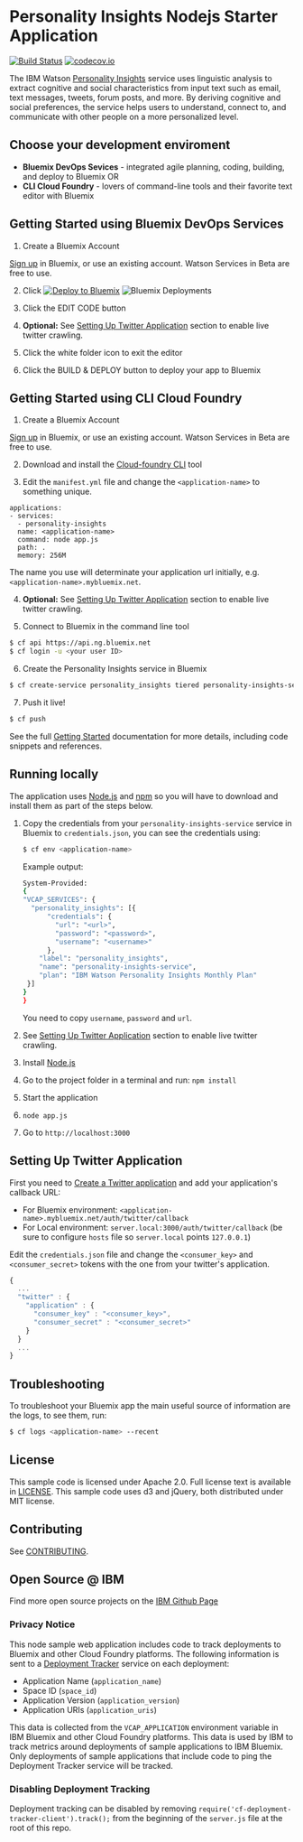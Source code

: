 # Personality Insights Nodejs Starter Application
[![Build Status](https://travis-ci.org/watson-developer-cloud/personality-insights-nodejs.svg?branch=master)](http://travis-ci.org/watson-developer-cloud/personality-insights-nodejs)
[![codecov.io](https://codecov.io/github/watson-developer-cloud/personality-insights-nodejs/coverage.svg?branch=master)](https://codecov.io/github/watson-developer-cloud/personality-insights-nodejs?branch=master)

  The IBM Watson [Personality Insights][service_url] service uses linguistic analysis to extract cognitive and social characteristics from input text such as email, text messages, tweets, forum posts, and more. By deriving cognitive and social preferences, the service helps users to understand, connect to, and communicate with other people on a more personalized level.

## Choose your development enviroment
- **Bluemix DevOps Sevices** - integrated agile planning, coding, building, and deploy to Bluemix  OR
- **CLI Cloud Foundry** - lovers of command-line tools and their favorite text editor with Bluemix

## Getting Started using Bluemix DevOps Services

1. Create a Bluemix Account

  [Sign up][sign_up] in Bluemix, or use an existing account. Watson Services in Beta are free to use.
  
2. Click [![Deploy to Bluemix](https://bluemix.net/deploy/button.png)](https://bluemix.net/deploy?repository=https://github.com/watson-developer-cloud/personality-insights-nodejs) ![Bluemix Deployments](https://deployment-tracker.mybluemix.net/stats/063c9ea15ab22e31930d4c91909186d9/badge.svg)

3. Click the EDIT CODE button

4. **Optional:** See [Setting Up Twitter Application](#SettingUpTwitterApplication) section to enable live twitter crawling.

5. Click the white folder icon to exit the editor

6. Click the BUILD & DEPLOY button to deploy your app to Bluemix


## Getting Started using CLI Cloud Foundry

1. Create a Bluemix Account

  [Sign up][sign_up] in Bluemix, or use an existing account. Watson Services in Beta are free to use.

2. Download and install the [Cloud-foundry CLI][cloud_foundry] tool

3. Edit the `manifest.yml` file and change the `<application-name>` to something unique.

  ```none
  applications:
  - services:
    - personality-insights
    name: <application-name>
    command: node app.js
    path: .
    memory: 256M
  ```
  The name you use will determinate your application url initially, e.g. `<application-name>.mybluemix.net`.

4. **Optional:** See [Setting Up Twitter Application](#SettingUpTwitterApplication) section to enable live twitter crawling.

5. Connect to Bluemix in the command line tool
  ```sh
  $ cf api https://api.ng.bluemix.net
  $ cf login -u <your user ID>
  ```

6. Create the Personality Insights service in Bluemix

  ```sh
  $ cf create-service personality_insights tiered personality-insights-service
  ```

7. Push it live!

  ```sh
  $ cf push
  ```

See the full [Getting Started][getting_started] documentation for more details, including code snippets and references.

## Running locally
  The application uses [Node.js](http://nodejs.org/) and [npm](https://www.npmjs.com/) so you will have to download and install them as part of the steps below.

1. Copy the credentials from your `personality-insights-service` service in Bluemix to `credentials.json`, you can see the credentials using:

    ```sh
    $ cf env <application-name>
    ```
    Example output:
    ```sh
    System-Provided:
    {
    "VCAP_SERVICES": {
      "personality_insights": [{
          "credentials": {
            "url": "<url>",
            "password": "<password>",
            "username": "<username>"
          },
        "label": "personality_insights",
        "name": "personality-insights-service",
        "plan": "IBM Watson Personality Insights Monthly Plan"
     }]
    }
    }
    ```

    You need to copy `username`, `password` and `url`.

2. See [Setting Up Twitter Application](#SettingUpTwitterApplication) section to enable live twitter crawling.

3. Install [Node.js](http://nodejs.org/)
4. Go to the project folder in a terminal and run:
    `npm install`
5. Start the application
6.  `node app.js`
7. Go to `http://localhost:3000`

## Setting Up Twitter Application

First you need to [Create a Twitter application][create_twitter_app] and add your application's callback URL:
- For Bluemix environment: `<application-name>.mybluemix.net/auth/twitter/callback`
- For Local environment: `server.local:3000/auth/twitter/callback` (be sure to configure `hosts` file so `server.local` points `127.0.0.1`)

Edit the `credentials.json` file and change the `<consumer_key>` and `<consumer_secret>` tokens with the one from your twitter's application.

```js
{
  ...
  "twitter" : {
    "application" : {
      "consumer_key" : "<consumer_key>",
      "consumer_secret" : "<consumer_secret>"
    }
  }
  ...
}
```

## Troubleshooting

To troubleshoot your Bluemix app the main useful source of information are the logs, to see them, run:

  ```sh
  $ cf logs <application-name> --recent
  ```

## License

  This sample code is licensed under Apache 2.0. Full license text is available in [LICENSE](LICENSE).
  This sample code uses d3 and jQuery, both distributed under MIT license.

## Contributing

  See [CONTRIBUTING](CONTRIBUTING.md).

## Open Source @ IBM
Find more open source projects on the [IBM Github Page](http://ibm.github.io/)

### Privacy Notice

This node sample web application includes code to track deployments to Bluemix and other Cloud Foundry platforms. The following information is sent to a [Deployment Tracker][deploy_track_url] service on each deployment:

* Application Name (`application_name`)
* Space ID (`space_id`)
* Application Version (`application_version`)
* Application URIs (`application_uris`)

This data is collected from the `VCAP_APPLICATION` environment variable in IBM Bluemix and other Cloud Foundry platforms. This data is used by IBM to track metrics around deployments of sample applications to IBM Bluemix. Only deployments of sample applications that include code to ping the Deployment Tracker service will be tracked.

### Disabling Deployment Tracking

Deployment tracking can be disabled by removing `require('cf-deployment-tracker-client').track();` from the beginning of the `server.js` file at the root of this repo.


[deploy_track_url]: https://github.com/cloudant-labs/deployment-tracker
[create_twitter_app]: https://apps.twitter.com/app/new
[service_url]: http://www.ibm.com/smarterplanet/us/en/ibmwatson/developercloud/personality-insights.html
[cloud_foundry]: https://github.com/cloudfoundry/cli
[getting_started]: http://www.ibm.com/smarterplanet/us/en/ibmwatson/developercloud/doc/getting_started/
[sign_up]: https://console.ng.bluemix.net/registration/
